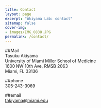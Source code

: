 ```yaml
---
title: Contact
layout: page
excerpt: "Akiyama Lab: contact"
sitemap: false
cover-img: 
- images/IMG_0838.JPG
permalink: /contact/
---
```


##Mail   
Tasuku Akiyama  
University of Miami Miller School of Medicine    
1600 NW 10th Ave, RMSB 2063   
Miami, FL 33136

##phone  
305-243-3069

##email  
[takiyama@miami.edu](mailto:takiyama@miami.edu)
